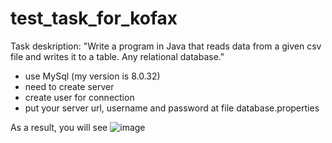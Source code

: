 # test_task_for_kofax
Task deskription: "Write a program in Java that reads data from a given csv file and writes it to a table. Any relational database."
 
- use MySql (my version is 8.0.32) 
- need to create server 
- create user for connection 
- put your server url, username and password at file database.properties  

As a result, you will see
![image](https://user-images.githubusercontent.com/31775768/229374072-53b8f377-7c99-4175-9084-209832abaff0.png)

